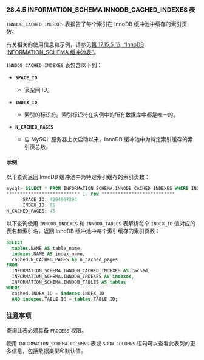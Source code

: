### 28.4.5 INFORMATION_SCHEMA INNODB_CACHED_INDEXES 表

`INNODB_CACHED_INDEXES` 表报告了每个索引在 InnoDB 缓冲池中缓存的索引页数。

有关相关的使用信息和示例，请参见[第 17.15.5 节, “InnoDB INFORMATION_SCHEMA 缓冲池表”](#innodb-information-schema-buffer-pool-tables)。

`INNODB_CACHED_INDEXES` 表包含以下列：

- **`SPACE_ID`**
  - 表空间 ID。

- **`INDEX_ID`**
  - 索引的标识符。索引标识符在实例中的所有数据库中都是唯一的。

- **`N_CACHED_PAGES`**
  - 自 MySQL 服务器上次启动以来，InnoDB 缓冲池中为特定索引缓存的索引页总数。

#### 示例

以下查询返回 InnoDB 缓冲池中为特定索引缓存的索引页数：

```sql
mysql> SELECT * FROM INFORMATION_SCHEMA.INNODB_CACHED_INDEXES WHERE INDEX_ID=65\G
*************************** 1. row ***************************
      SPACE_ID: 4294967294
      INDEX_ID: 65
N_CACHED_PAGES: 45
```

以下查询使用 `INNODB_INDEXES` 和 `INNODB_TABLES` 表解析每个 `INDEX_ID` 值对应的表名和索引名，返回 InnoDB 缓冲池中每个索引缓存的索引页数：

```sql
SELECT
  tables.NAME AS table_name,
  indexes.NAME AS index_name,
  cached.N_CACHED_PAGES AS n_cached_pages
FROM
  INFORMATION_SCHEMA.INNODB_CACHED_INDEXES AS cached,
  INFORMATION_SCHEMA.INNODB_INDEXES AS indexes,
  INFORMATION_SCHEMA.INNODB_TABLES AS tables
WHERE
  cached.INDEX_ID = indexes.INDEX_ID
  AND indexes.TABLE_ID = tables.TABLE_ID;
```

### 注意事项

查询此表必须具备 `PROCESS` 权限。

使用 `INFORMATION_SCHEMA COLUMNS` 表或 `SHOW COLUMNS` 语句可以查看此表列的更多信息，包括数据类型和默认值。
